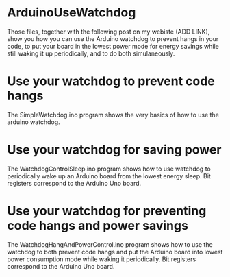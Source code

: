 # ArduinoUseWatchdog

Those files, together with the following post on my webiste (ADD LINK), show you how you can use the Arduino watchdog to prevent hangs in your code, to put your board in the lowest power mode for energy savings while still waking it up periodically, and to do both simulaneously.

# Use your watchdog to prevent code hangs

The SimpleWatchdog.ino program shows the very basics of how to use the arduino watchdog.

# Use your watchdog for saving power

The WatchdogControlSleep.ino program shows how to use watchdog to periodically wake up an Arduino board from the lowest energy sleep. Bit registers correspond to the Arduino Uno board.

# Use your watchdog for preventing code hangs and power savings

The WatchdogHangAndPowerControl.ino program shows how to use the watchdog to both prevent code hangs and put the Arduino board into lowest power consumption mode while waking it periodically. Bit registers correspond to the Arduino Uno board.
